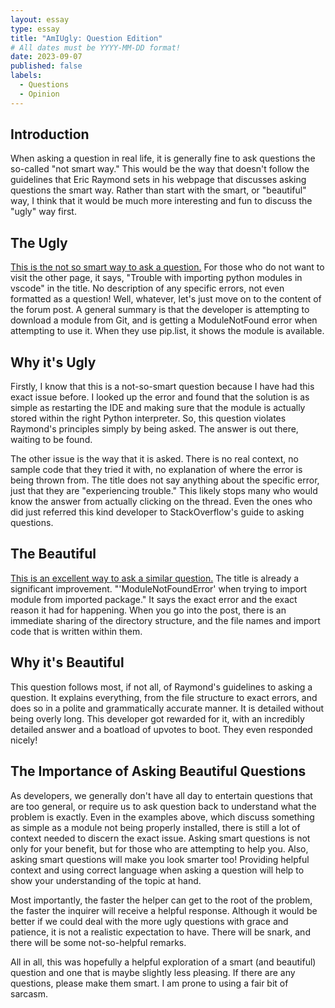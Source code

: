 ```yaml
---
layout: essay
type: essay
title: "AmIUgly: Question Edition"
# All dates must be YYYY-MM-DD format!
date: 2023-09-07
published: false
labels:
  - Questions
  - Opinion
---
```


## Introduction
When asking a question in real life, it is generally fine to ask questions the so-called "not smart way." This would be the way that doesn't follow the guidelines that Eric Raymond sets in his webpage that discusses asking questions the smart way. Rather than start with the smart, or "beautiful" way, I think that it would be much more interesting and fun to discuss the "ugly" way first.

## The Ugly
[This is the not so smart way to ask a question.](https://stackoverflow.com/questions/77064929/trouble-with-importing-python-modules-in-vscode) For those who do not want to visit the other page, it says, "Trouble with importing python modules in vscode" in the title. No description of any specific errors, not even formatted as a question! Well, whatever, let's just move on to the content of the forum post. A general summary is that the developer is attempting to download a module from Git, and is getting a ModuleNotFound error when attempting to use it. When they use pip.list, it shows the module is available.

## Why it's Ugly
Firstly, I know that this is a not-so-smart question because I have had this exact issue before. I looked up the error and found that the solution is as simple as restarting the IDE and making sure that the module is actually stored within the right Python interpreter. So, this question violates Raymond's principles simply by being asked. The answer is out there, waiting to be found.

The other issue is the way that it is asked. There is no real context, no sample code that they tried it with, no explanation of where the error is being thrown from. The title does not say anything about the specific error, just that they are "experiencing trouble." This likely stops many who would know the answer from actually clicking on the thread. Even the ones who did just referred this kind developer to StackOverflow's guide to asking questions.

## The Beautiful
[This is an excellent way to ask a similar question.](https://stackoverflow.com/questions/54598292/modulenotfounderror-when-trying-to-import-module-from-imported-package) The title is already a significant improvement. "'ModuleNotFoundError' when trying to import module from imported package." It says the exact error and the exact reason it had for happening. When you go into the post, there is an immediate sharing of the directory structure, and the file names and import code that is written within them.

## Why it's Beautiful
This question follows most, if not all, of Raymond's guidelines to asking a question. It explains everything, from the file structure to exact errors, and does so in a polite and grammatically accurate manner. It is detailed without being overly long. This developer got rewarded for it, with an incredibly detailed answer and a boatload of upvotes to boot. They even responded nicely!

## The Importance of Asking Beautiful Questions
As developers, we generally don't have all day to entertain questions that are too general, or require us to ask question back to understand what the problem is exactly. Even in the examples above, which discuss something as simple as a module not being properly installed, there is still a lot of context needed to discern the exact issue. Asking smart questions is not only for your benefit, but for those who are attempting to help you. Also, asking smart questions will make you look smarter too! Providing helpful context and using correct language when asking a question will help to show your understanding of the topic at hand.

Most importantly, the faster the helper can get to the root of the problem, the faster the inquirer will receive a helpful response. Although it would be better if we could deal with the more ugly questions with grace and patience, it is not a realistic expectation to have. There will be snark, and there will be some not-so-helpful remarks.

All in all, this was hopefully a helpful exploration of a smart (and beautiful) question and one that is maybe slightly less pleasing. If there are any questions, please make them smart. I am prone to using a fair bit of sarcasm.
